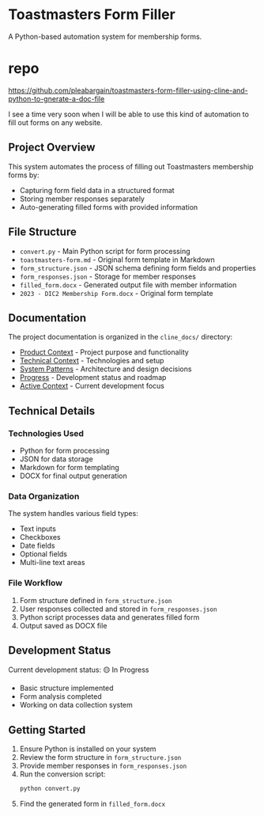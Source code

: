 # Toastmasters Form Filler

A Python-based automation system for membership forms.

# repo
https://github.com/pleabargain/toastmasters-form-filler-using-cline-and-python-to-gnerate-a-doc-file

I see a time very soon when I will be able to use this kind of automation to fill out forms on any website.




## Project Overview

This system automates the process of filling out Toastmasters membership forms by:
- Capturing form field data in a structured format
- Storing member responses separately
- Auto-generating filled forms with provided information

## File Structure

- `convert.py` - Main Python script for form processing
- `toastmasters-form.md` - Original form template in Markdown
- `form_structure.json` - JSON schema defining form fields and properties
- `form_responses.json` - Storage for member responses
- `filled_form.docx` - Generated output file with member information
- `2023 - DIC2 Membership Form.docx` - Original form template

## Documentation

The project documentation is organized in the `cline_docs/` directory:

- [Product Context](cline_docs/productContext.md) - Project purpose and functionality
- [Technical Context](cline_docs/techContext.md) - Technologies and setup
- [System Patterns](cline_docs/systemPatterns.md) - Architecture and design decisions
- [Progress](cline_docs/progress.md) - Development status and roadmap
- [Active Context](cline_docs/activeContext.md) - Current development focus

## Technical Details

### Technologies Used
- Python for form processing
- JSON for data storage
- Markdown for form templating
- DOCX for final output generation

### Data Organization
The system handles various field types:
- Text inputs
- Checkboxes
- Date fields
- Optional fields
- Multi-line text areas

### File Workflow
1. Form structure defined in `form_structure.json`
2. User responses collected and stored in `form_responses.json`
3. Python script processes data and generates filled form
4. Output saved as DOCX file

## Development Status

Current development status: 🟡 In Progress
- Basic structure implemented
- Form analysis completed
- Working on data collection system

## Getting Started

1. Ensure Python is installed on your system
2. Review the form structure in `form_structure.json`
3. Provide member responses in `form_responses.json`
4. Run the conversion script:
   ```bash
   python convert.py
   ```
5. Find the generated form in `filled_form.docx`
